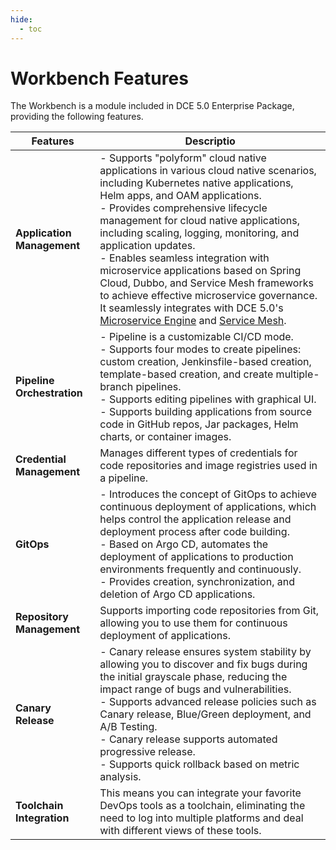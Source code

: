 ```yaml
---
hide:
  - toc
---
```


# Workbench Features

The Workbench is a module included in DCE 5.0 Enterprise Package, providing the following features.

| Features | Descriptio |
|----------|------------|
| **Application Management**  | - Supports "polyform" cloud native applications in various cloud native scenarios, including Kubernetes native applications, Helm apps, and OAM applications.<br>- Provides comprehensive lifecycle management for cloud native applications, including scaling, logging, monitoring, and application updates.<br>- Enables seamless integration with microservice applications based on Spring Cloud, Dubbo, and Service Mesh frameworks to achieve effective microservice governance. It seamlessly integrates with DCE 5.0's [Microservice Engine](../../skoala/intro/index.md) and [Service Mesh](../../mspider/intro/index.md). |
| **Pipeline Orchestration**  | - Pipeline is a customizable CI/CD mode.<br>- Supports four modes to create pipelines: custom creation, Jenkinsfile-based creation, template-based creation, and create multiple-branch pipelines.<br>- Supports editing pipelines with graphical UI.<br>- Supports building applications from source code in GitHub repos, Jar packages, Helm charts, or container images. |
| **Credential Management**   | Manages different types of credentials for code repositories and image registries used in a pipeline.                        |
| **GitOps**                  | - Introduces the concept of GitOps to achieve continuous deployment of applications, which helps control the application release and deployment process after code building.<br>- Based on Argo CD, automates the deployment of applications to production environments frequently and continuously.<br>- Provides creation, synchronization, and deletion of Argo CD applications. |
| **Repository Management**    | Supports importing code repositories from Git, allowing you to use them for continuous deployment of applications.            |
| **Canary Release**          | - Canary release ensures system stability by allowing you to discover and fix bugs during the initial grayscale phase, reducing the impact range of bugs and vulnerabilities.<br>- Supports advanced release policies such as Canary release, Blue/Green deployment, and A/B Testing.<br>- Canary release supports automated progressive release.<br>- Supports quick rollback based on metric analysis. |
| **Toolchain Integration**    | This means you can integrate your favorite DevOps tools as a toolchain, eliminating the need to log into multiple platforms and deal with different views of these tools. |
